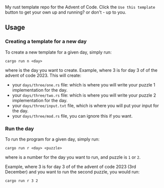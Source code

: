 My rust template repo for the Advent of Code. Click the `Use this template` button to get your own up and running? or don't - up to you.

## Usage

### Creating a template for a new day

To create a new template for a given day, simply run:

```
cargo run n <day>
```

where <day> is the day you want to create. Example, where 3 is for day 3 of of the advent of code 2023. This will create:

- your `days/three/one.rs` file: which is where you will write your puzzle 1 implementation for the day.
- your `days/three/two.rs` file: which is where you will write your puzzle 2 implementation for the day.
- your `days/three/input.txt` file, which is where you will put your input for the day.
- your `days/three/mod.rs` file, you can ignore this if you want.

### Run the day

To run the program for a given day, simply run:

```
cargo run r <day> <puzzle>
```

where <day> is a number for the day you want to run, and puzzle is `1` or `2`.

Example, where 3 is for day 3 of of the advent of code 2023 (3rd December) and you want to run the second puzzle, you would run:

```
cargo run r 3 2
```
